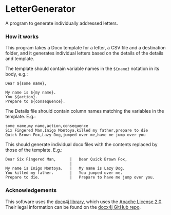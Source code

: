 # LetterGenerator
A program to generate individually addressed letters.


### How it works
This program takes a Docx template for a letter, a CSV file and a destination
folder, and it generates individual letters based on the details of the details
and template.

The template should contain variable names in the `${name}` notation in its
body, e.g.:

```
Dear ${some name},

My name is ${my name}.
You ${action}.
Prepare to ${consequence}.
```

The Details file should contain column names matching the variables in the
template. E.g.:
```
some name,my name,action,consequence
Six Fingered Man,Inigo Montoya,killed my father,prepare to die
Quick Brown Fox,Lazy Dog,jumped over me,have me jump over you
```

This should generate individual docx files with the contents replaced by those of the template. E.g.:
```
Dear Six Fingered Man,		|	Dear Quick Brown Fox,
							|
My name is Inigo Montoya.	|	My name is Lazy Dog.
You killed my father.		|	You jumped over me.
Prepare to die.				|	Prepare to have me jump over you.
```


### Acknowledgements
This software uses the [docx4j library](https://www.docx4java.org/trac/docx4j), which uses the [Apache License 2.0](https://www.apache.org/licenses/LICENSE-2.0). Their legal information can be found on the [docx4j GitHub repo](https://github.com/plutext/docx4j#legal-information).